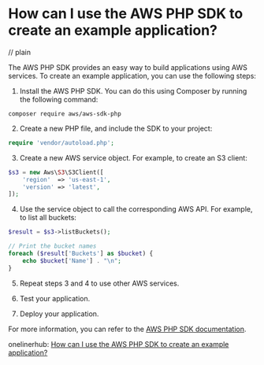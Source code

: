 # How can I use the AWS PHP SDK to create an example application?
// plain

The AWS PHP SDK provides an easy way to build applications using AWS services. To create an example application, you can use the following steps:

1. Install the AWS PHP SDK. You can do this using Composer by running the following command:

```
composer require aws/aws-sdk-php
```

2. Create a new PHP file, and include the SDK to your project:

```php
require 'vendor/autoload.php';
```

3. Create a new AWS service object. For example, to create an S3 client:

```php
$s3 = new Aws\S3\S3Client([
    'region'  => 'us-east-1',
    'version' => 'latest',
]);
```

4. Use the service object to call the corresponding AWS API. For example, to list all buckets:

```php
$result = $s3->listBuckets();

// Print the bucket names
foreach ($result['Buckets'] as $bucket) {
    echo $bucket['Name'] . "\n";
}
```

5. Repeat steps 3 and 4 to use other AWS services.

6. Test your application.

7. Deploy your application.

For more information, you can refer to the [AWS PHP SDK documentation](https://docs.aws.amazon.com/sdk-for-php/v3/developer-guide/getting-started_basic-usage.html).

onelinerhub: [How can I use the AWS PHP SDK to create an example application?](https://onelinerhub.com/php-aws/how-can-i-use-the-aws-php-sdk-to-create-an-example-application)